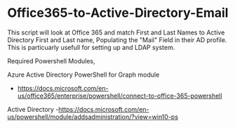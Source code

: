 # Office365-to-Active-Directory-Email
This script will look at Office 365 and match First and Last Names to Active Directory First and Last name, Populating the "Mail" Field in their AD profile. This is particuarly usefull for setting up and LDAP system. 


Required Powershell Modules,

Azure Active Directory PowerShell for Graph module 
- https://docs.microsoft.com/en-us/office365/enterprise/powershell/connect-to-office-365-powershell

Active Directory 
-https://docs.microsoft.com/en-us/powershell/module/addsadministration/?view=win10-ps
